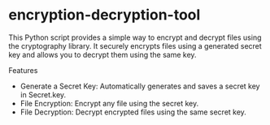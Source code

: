 # encryption-decryption-tool

 This Python script provides a simple way to encrypt and decrypt files using the cryptography library. It securely encrypts files using a generated secret key and allows you to decrypt them using the same key.

Features
* Generate a Secret Key: Automatically generates and saves a secret key in Secret.key.
* File Encryption: Encrypt any file using the secret key.
* File Decryption: Decrypt encrypted files using the same secret key.
